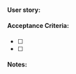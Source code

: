 <!-- Please make sure that you review this: https://github.com/OpenMined/Docs/blob/master/contributing/guidelines.md  -->
<!-- If you are looking to file a bug make sure to look at the .github/BUG_ISSUE_TEMPLATE.md -->


#### User story: 

<!-- Provide a detailed explaination about the proposed feature, you can draw inspiration from something like this: 
https://github.com/OpenMined/PySyft/issues/227 or https://github.com/OpenMined/PySyft/issues/12 -->

#### Acceptance Criteria: 

<!-- Provide an outline af all the things that needs to be addressed in order to close this Issue,
be as descriptive as possible -->
 - [ ]
 - [ ] 

#### Notes:

<!-- Thanks for your contributions! -->